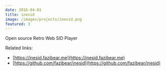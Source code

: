 ```yaml
---
date: 2016-04-01
title: inesid
image: /images/projects/inesid.png
featured: 3
---
```


Open source Retro Web SID Player

<!--more-->

Related links:
- [https://inesid.fazibear.me](https://inesid.fazibear.me)
- [https://github.com/fazibear/inesid](https://github.com/fazibear/inesid)
